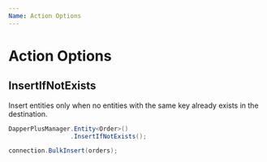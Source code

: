 ```yaml
---
Name: Action Options
---
```


# Action Options

## InsertIfNotExists

Insert entities only when no entities with the same key already exists in the destination.


```csharp
DapperPlusManager.Entity<Order>()
                 .InsertIfNotExists();

connection.BulkInsert(orders);

```
